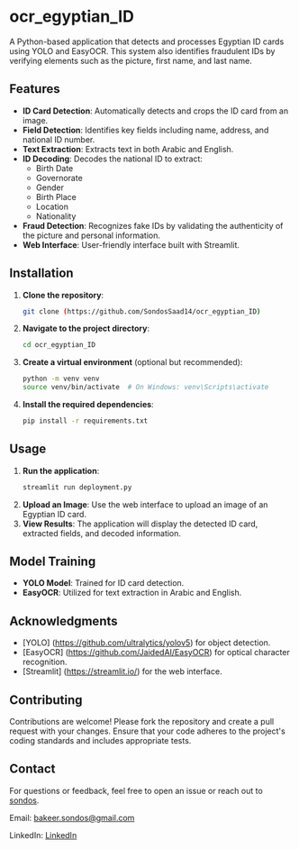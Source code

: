 # ocr_egyptian_ID
A Python-based application that detects and processes Egyptian ID cards using YOLO and EasyOCR. This system also identifies fraudulent IDs by verifying elements such as the picture, first name, and last name.

## Features

- **ID Card Detection**: Automatically detects and crops the ID card from an image.
- **Field Detection**: Identifies key fields including name, address, and national ID number.
- **Text Extraction**: Extracts text in both Arabic and English.
- **ID Decoding**: Decodes the national ID to extract:
  - Birth Date
  - Governorate
  - Gender
  - Birth Place
  - Location
  - Nationality
- **Fraud Detection**: Recognizes fake IDs by validating the authenticity of the picture and personal information.
- **Web Interface**: User-friendly interface built with Streamlit.

## Installation

1. **Clone the repository**:
   ```bash
   git clone (https://github.com/SondosSaad14/ocr_egyptian_ID)
   ```
2. **Navigate to the project directory**:
   ```bash
   cd ocr_egyptian_ID
   ```
3. **Create a virtual environment** (optional but recommended):
   ```bash
   python -m venv venv
   source venv/bin/activate  # On Windows: venv\Scripts\activate
   ```
4. **Install the required dependencies**:
   ```bash
   pip install -r requirements.txt
   ```

## Usage

1. **Run the application**:
   ```bash
   streamlit run deployment.py
   ```
2. **Upload an Image**: Use the web interface to upload an image of an Egyptian ID card.
3. **View Results**: The application will display the detected ID card, extracted fields, and decoded information.

## Model Training

- **YOLO Model**: Trained for ID card detection.
- **EasyOCR**: Utilized for text extraction in Arabic and English.

  
## Acknowledgments

- [YOLO]      (https://github.com/ultralytics/yolov5) for object detection.
- [EasyOCR]   (https://github.com/JaidedAI/EasyOCR) for optical character recognition.
- [Streamlit] (https://streamlit.io/) for the web interface.

## Contributing

Contributions are welcome! Please fork the repository and create a pull request with your changes. Ensure that your code adheres to the project's coding standards and includes appropriate tests.


## Contact

For questions or feedback, feel free to open an issue or reach out to [sondos](https://github.com/SondosSaad14).

Email: bakeer.sondos@gmail.com

LinkedIn: [LinkedIn](www.linkedin.com/in/sondos-bakeer-5718a4310)
